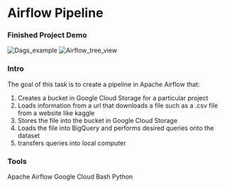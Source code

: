 # Airflow Pipeline

### Finished Project Demo

![Dags_example](https://user-images.githubusercontent.com/49330823/180494629-e4ac049b-dd49-416e-9a6c-e7200607b98c.JPG)
![Airflow_tree_view](https://user-images.githubusercontent.com/49330823/180496356-58840724-9034-4b4f-b233-3ce284b5e393.JPG)

### Intro

The goal of this task is to create a pipeline in Apache Airflow that:
1. Creates a bucket in Google Cloud Storage for a particular project
2. Loads information from a url that downloads a file such as a .csv file from a website like kaggle
3. Stores the file into the bucket in Google Cloud Storage
4. Loads the file into BigQuery and performs desired queries onto the dataset
5. transfers queries into local computer

### Tools

Apache Airflow
Google Cloud 
Bash
Python
